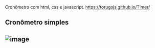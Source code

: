 Cronômetro com html, css e javascript. https://torugojs.github.io/Timer/

<h2>Cronômetro simples <h2>
 
 
  
![image](https://user-images.githubusercontent.com/96630079/164869536-1b775722-b4a3-409a-bb56-0fc629dcbdae.png)
